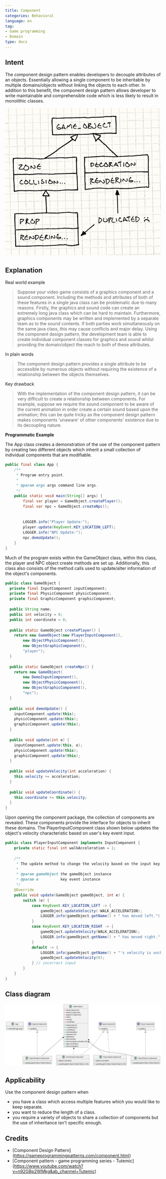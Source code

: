 ```yaml
---
title: Component
categories: Behavioral
language: en
tag:
- Game programming
- Domain
type: docs
---
```


## Intent

The component design pattern enables developers to decouple attributes of an objects. Essentially allowing a single
component to be inheritable by multiple domains/objects without linking the objects to each other. In addition to this
benefit, the component design pattern allows developer to write maintainable and comprehensible code which is less
likely to result in monolithic classes.

![Intent](etc/component.duplication.png "Component Design Pattern")

## Explanation

Real world example
> Suppose your video game consists of a graphics component and a sound component. Including the methods and attributes of both of these features in a single java class can be problematic due to many reasons. Firstly, the graphics and sound code can create an extremely long java class which can be hard to maintain. Furthermore, graphics components may be written and implemented by a separate team as to the sound contents. If both parties work simultaneously on the same java class, this may cause conflicts and major delay. Using the component design pattern, the development team is able to create individual component classes for graphics and sound whilst providing the domain/object the reach to both of these attributes.


In plain words
> The component design pattern provides a single attribute to be accessible by numerous objects without requiring the
> existence of a relationship between the objects themselves.

Key drawback
> With the implementation of the component design pattern, it can be very difficult to create a relationship
> between components. For example, suppose we require the sound component to be aware of the current animation in order
> create a certain sound based upon the animation; this can be quite tricky as the component design pattern makes
> components 'unaware' of other components' existence due to its decoupling nature.

**Programmatic Example**

The App class creates a demonstration of the use of the component pattern by creating two different objects which
inherit a small collection of individual components that are modifiable.

```java
public final class App {
    /**
     * Program entry point.
     *
     * @param args args command line args.
     */
    public static void main(String[] args) {
        final var player = GameObject.createPlayer();
        final var npc = GameObject.createNpc();


        LOGGER.info("Player Update:");
        player.update(KeyEvent.KEY_LOCATION_LEFT);
        LOGGER.info("NPC Update:");
        npc.demoUpdate();
    }
}
```

Much of the program exists within the GameObject class, within this class, the player and NPC object create methods are
set up. Additionally, this class also consists of the method calls used to update/alter information of the object's
components.

```java
public class GameObject {
  private final InputComponent inputComponent;
  private final PhysicComponent physicComponent;
  private final GraphicComponent graphicComponent;

  public String name;
  public int velocity = 0;
  public int coordinate = 0;

  public static GameObject createPlayer() {
    return new GameObject(new PlayerInputComponent(),
        new ObjectPhysicComponent(),
        new ObjectGraphicComponent(),
        "player");
  }

  public static GameObject createNpc() {
    return new GameObject(
        new DemoInputComponent(),
        new ObjectPhysicComponent(),
        new ObjectGraphicComponent(),
        "npc");
  }

  public void demoUpdate() {
    inputComponent.update(this);
    physicComponent.update(this);
    graphicComponent.update(this);
  }

  public void update(int e) {
    inputComponent.update(this, e);
    physicComponent.update(this);
    graphicComponent.update(this);
  }

  public void updateVelocity(int acceleration) {
    this.velocity += acceleration;
  }
  
  public void updateCoordinate() {
    this.coordinate += this.velocity;
  }
}
```

Upon opening the component package, the collection of components are revealed. These components provide the interface
for objects to inherit these domains. The PlayerInputComponent class shown below updates the object's velocity
characteristic based on user's key event input.

```java
public class PlayerInputComponent implements InputComponent {
    private static final int walkAcceleration = 1;

    /**
     * The update method to change the velocity based on the input key event.
     *
     * @param gameObject the gameObject instance
     * @param e          key event instance
     */
    @Override
    public void update(GameObject gameObject, int e) {
        switch (e) {
            case KeyEvent.KEY_LOCATION_LEFT -> {
                gameObject.updateVelocity(-WALK_ACCELERATION);
                LOGGER.info(gameObject.getName() + " has moved left.");
            }
            case KeyEvent.KEY_LOCATION_RIGHT -> {
                gameObject.updateVelocity(WALK_ACCELERATION);
                LOGGER.info(gameObject.getName() + " has moved right.");
            }
            default -> {
                LOGGER.info(gameObject.getName() + "'s velocity is unchanged due to the invalid input");
                gameObject.updateVelocity(0);
            } // incorrect input
        }
    }
}
```

## Class diagram

![UML](etc/component.uml.png "The UML for Component Design Pattern")

## Applicability

Use the component design pattern when

- you have a class which access multiple features which you would like to keep separate.
- you want to reduce the length of a class.
- you require a variety of objects to share a collection of components but the use of inheritance isn't specific enough.

## Credits

- [Component Design Pattern] (https://gameprogrammingpatterns.com/component.html)
- [Component pattern - game programming series - Tutemic] (https://www.youtube.com/watch?v=n92GBp2WMkg&ab_channel=Tutemic)